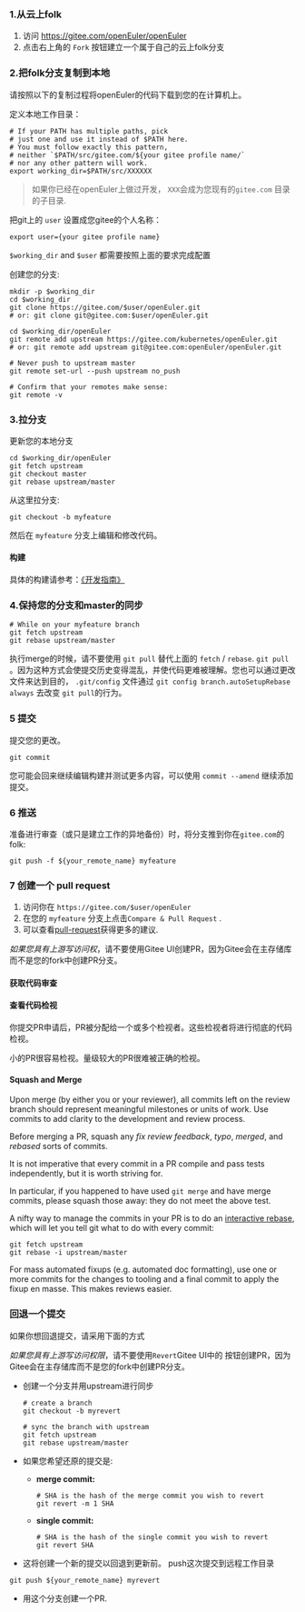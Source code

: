 

### 1.从云上folk

1. 访问 https://gitee.com/openEuler/openEuler
2. 点击右上角的 `Fork` 按钮建立一个属于自己的云上folk分支

### 2.把folk分支复制到本地

请按照以下的复制过程将openEuler的代码下载到您的在计算机上。

定义本地工作目录：

```
# If your PATH has multiple paths, pick
# just one and use it instead of $PATH here.
# You must follow exactly this pattern,
# neither `$PATH/src/gitee.com/${your gitee profile name/`
# nor any other pattern will work.
export working_dir=$PATH/src/XXXXXX
```

> 如果你已经在openEuler上做过开发， `XXX`会成为您现有的`gitee.com` 目录的子目录.

把git上的 `user` 设置成您gitee的个人名称：

```
export user={your gitee profile name}
```

`$working_dir` and `$user` 都需要按照上面的要求完成配置



创建您的分支:

```
mkdir -p $working_dir
cd $working_dir
git clone https://gitee.com/$user/openEuler.git
# or: git clone git@gitee.com:$user/openEuler.git

cd $working_dir/openEuler
git remote add upstream https://gitee.com/kubernetes/openEuler.git
# or: git remote add upstream git@gitee.com:openEuler/openEuler.git

# Never push to upstream master
git remote set-url --push upstream no_push

# Confirm that your remotes make sense:
git remote -v
```

### 3.拉分支

更新您的本地分支

```
cd $working_dir/openEuler
git fetch upstream
git checkout master
git rebase upstream/master
```

从这里拉分支:

```
git checkout -b myfeature
```

然后在 `myfeature` 分支上编辑和修改代码。

#### 构建

具体的构建请参考：[《开发指南》]()



### 4.保持您的分支和master的同步

```
# While on your myfeature branch
git fetch upstream
git rebase upstream/master
```

执行merge的时候，请不要使用 `git pull` 替代上面的 `fetch` / `rebase`. `git pull` 。因为这种方式会使提交历史变得混乱，并使代码更难被理解。您也可以通过更改文件来达到目的， `.git/config` 文件通过 `git config branch.autoSetupRebase always` 去改变 `git pull`的行为。

### 5 提交

提交您的更改。

```
git commit
```

您可能会回来继续编辑构建并测试更多内容，可以使用 `commit --amend` 继续添加提交。



### 6 推送

准备进行审查（或只是建立工作的异地备份）时，将分支推到你在`gitee.com`的folk:

```
git push -f ${your_remote_name} myfeature
```



### 7 创建一个 pull request

1. 访问你在 `https://gitee.com/$user/openEuler`
2. 在您的 `myfeature` 分支上点击`Compare & Pull Request` .
3. 可以查看[pull-request](pull-request)获得更多的建议.

*如果您具有上游写访问权*，请不要使用Gitee UI创建PR，因为Gitee会在主存储库而不是您的fork中创建PR分支。

#### 获取代码审查

#### 查看代码检视

你提交PR申请后，PR被分配给一个或多个检视者。这些检视者将进行彻底的代码检视。

小的PR很容易检视。量级较大的PR很难被正确的检视。

#### Squash and Merge

Upon merge (by either you or your reviewer), all commits left on the review branch should represent meaningful milestones or units of work. Use commits to add clarity to the development and review process.

Before merging a PR, squash any *fix review feedback*, *typo*, *merged*, and *rebased* sorts of commits.

It is not imperative that every commit in a PR compile and pass tests independently, but it is worth striving for.

In particular, if you happened to have used `git merge` and have merge commits, please squash those away: they do not meet the above test.

A nifty way to manage the commits in your PR is to do an [interactive rebase](https://git-scm.com/book/en/v2/Git-Tools-Rewriting-History), which will let you tell git what to do with every commit:

```
git fetch upstream
git rebase -i upstream/master
```

For mass automated fixups (e.g. automated doc formatting), use one or more commits for the changes to tooling and a final commit to apply the fixup en masse. This makes reviews easier.

### 回退一个提交

如果你想回退提交，请采用下面的方式

*如果您具有上游写访问权限*，请不要使用`Revert`Gitee UI中的 按钮创建PR，因为Gitee会在主存储库而不是您的fork中创建PR分支。

- 创建一个分支并用upstream进行同步

  ```
  # create a branch
  git checkout -b myrevert
  
  # sync the branch with upstream
  git fetch upstream
  git rebase upstream/master
  ```

- 如果您希望还原的提交是:

  - **merge commit:**

    ```
    # SHA is the hash of the merge commit you wish to revert
    git revert -m 1 SHA
    ```

  - **single commit:**

    ```
    # SHA is the hash of the single commit you wish to revert
    git revert SHA
    ```

- 这将创建一个新的提交以回退到更新前。 push这次提交到远程工作目录

```
git push ${your_remote_name} myrevert
```

- 用这个分支创建一个PR.